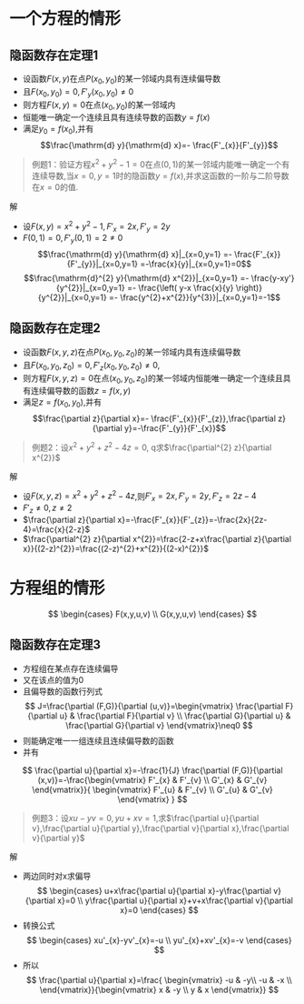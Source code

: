 # 一个方程的情形

## 隐函数存在定理1

- 设函数$F(x,y)$在点$P(x_{0},y_{0})$的某一邻域内具有连续偏导数
- 且$F(x_{0},y_{0})=0, F'_{y}(x_{0},y_{0})\neq 0$
- 则方程$F(x,y)=0$在点$(x_{0},y_{0})$的某一邻域内
- 恒能唯一确定一个连续且具有连续导数的函数$y=f(x)$
- 满足$y_{0}=f(x_{0})$,并有$$\frac{\mathrm{d} y}{\mathrm{d} x}=- \frac{F'_{x}}{F'_{y}}$$

> 例题1：验证方程$x^{2}+y^{2}-1=0$在点$(0,1)$的某一邻域内能唯一确定一个有连续导数,当$x=0, y=1$时的隐函数$y=f(x)$,并求这函数的一阶与二阶导数在$x=0$的值.


解
- 设$F(x,y)=x^{2}+y^{2}-1, F'_{x}=2x, F'_{y}=2y$
- $F(0,1)=0,F'_{y}(0,1)=2\neq 0$
$$\frac{\mathrm{d} y}{\mathrm{d} x}|_{x=0,y=1}
=- \frac{F'_{x}}{F'_{y}}|_{x=0,y=1}
=-\frac{x}{y}|_{x=0,y=1}=0$$
$$\frac{\mathrm{d}^{2} y}{\mathrm{d} x^{2}}|_{x=0,y=1}
=- \frac{y-xy'}{y^{2}}|_{x=0,y=1}
=- \frac{\left( y-x \frac{x}{y} \right)}{y^{2}}|_{x=0,y=1}
=- \frac{y^{2}+x^{2}}{y^{3}}|_{x=0,y=1}=-1$$

## 隐函数存在定理2

- 设函数$F(x,y,z)$在点$P(x_{0},y_{0},z_{0})$的某一邻域内具有连续偏导数
- 且$F(x_{0},y_{0},z_{0})=0,F'_{z}(x_{0},y_{0},z_{0})\neq0$,
- 则方程$F(x,y,z)=0$在点$(x_{0},y_{0},z_{0})$的某一邻域内恒能唯一确定一个连续且具有连续偏导数的函数$z=f(x,y)$
- 满足$z=f(x_{0},y_{0})$,并有 $$\frac{\partial z}{\partial x}=- \frac{F'_{x}}{F'_{z}},\frac{\partial z}{\partial y}=-\frac{F'_{y}}{F'_{x}}$$

> 例题2：设$x^{2}+y^{2}+z^{2}-4z=0$, q求$\frac{\partial^{2} z}{\partial x^{2}}$


解
- 设$F(x,y,z)=x^{2}+y^{2}+z^{2}-4z$,则$F'_{x}=2x,F'_{y}=2y,F'_{z}=2z-4$
- $F'_{z}\neq 0,z\neq 2$
- $\frac{\partial z}{\partial x}=-\frac{F'_{x}}{F'_{z}}=-\frac{2x}{2z-4}=\frac{x}{2-z}$
- $\frac{\partial^{2} z}{\partial x^{2}}=\frac{2-z+x\frac{\partial z}{\partial x}}{(2-z)^{2}}=\frac{(2-z)^{2}+x^{2}}{(2-x)^{2}}$

# 方程组的情形

$$
\begin{cases}
F(x,y,u,v) \\
G(x,y,u,v)
\end{cases}
$$

## 隐函数存在定理3

- 方程组在某点存在连续偏导
- 又在该点的值为0
- 且偏导数的函数行列式
$$
J=\frac{\partial (F,G)}{\partial (u,v)}=\begin{vmatrix}
\frac{\partial F}{\partial u} & \frac{\partial F}{\partial v} \\
\frac{\partial G}{\partial u} & \frac{\partial G}{\partial v}
\end{vmatrix}\neq0
$$
- 则能确定唯一一组连续且连续偏导数的函数
- 并有

$$
\frac{\partial u}{\partial x}=-\frac{1}{J} \frac{\partial (F,G)}{\partial (x,v)}=-\frac{\begin{vmatrix}
F'_{x} & F'_{v} \\
G'_{x} & G'_{v}
\end{vmatrix}}{
\begin{vmatrix}
F'_{u} & F'_{v} \\
G'_{u} & G'_{v}
\end{vmatrix}
}
$$

> 例题3：设$xu-yv=0,yu+xv=1$,求$\frac{\partial u}{\partial v},\frac{\partial u}{\partial y},\frac{\partial v}{\partial x},\frac{\partial v}{\partial y}$

解
- 两边同时对x求偏导
$$
\begin{cases}
u+x\frac{\partial u}{\partial x}-y\frac{\partial v}{\partial x}=0 \\
y\frac{\partial u}{\partial x}+v+x\frac{\partial v}{\partial x}=0
\end{cases}
$$
- 转换公式
$$
\begin{cases}
xu'_{x}-yv'_{x}=-u \\
yu'_{x}+xv'_{x}=-v
\end{cases}
$$
- 所以
$$
\frac{\partial u}{\partial x}=\frac{
\begin{vmatrix}
-u & -y\\
-u & -x \\
\end{vmatrix}}{\begin{vmatrix}
x & -y \\
y & x
\end{vmatrix}}
$$